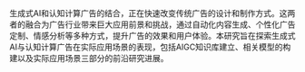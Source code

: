 生成式AI和认知计算广告的结合，正在快速改变传统广告的设计和制作方式。这两者的融合为广告行业带来巨大应用前景和挑战，通过自动化内容生成、个性化广告定制、情感分析等多种方式，提升广告的效果和用户体验。本研究旨在探索生成式AI与认知计算广告在实际应用场景的表现，包括AIGC知识库建立、相关模型的构建以及实际应用场景三部分的前沿研究进展。
